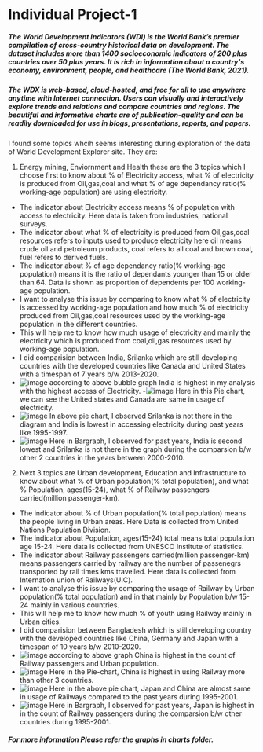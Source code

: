 # Individual Project-1

##### The World Development Indicators (WDI) is the World Bank’s premier compilation of cross-country historical data on development. The dataset includes more than 1400 socioeconomic indicators of 200 plus countries over 50 plus years. It is rich in information about a country's economy, environment, people, and healthcare (The World Bank, 2021).

##### The WDX is web-based, cloud-hosted, and free for all to use anywhere anytime with Internet connection. Users can visually and interactively explore trends and relations and compare countries and regions. The beautiful and informative charts are of publication-quality and can be readily downloaded for use in blogs, presentations, reports, and papers.

I found some topics whcih seems interesting during exploration of the data of World Development Explorer site. They are:

1. Energy mining, Enviornment and Health these are the 3 topics which I choose first to know about % of Electricity access, what % of electricity is produced from Oil,gas,coal and what % of age dependancy ratio(% working-age population) are using electricity. 
- The indicator about Electricity access means % of population with access to electricity. Here data is taken from industries, national surveys.
- The indicator about what % of electricity is produced from Oil,gas,coal resources refers to inputs used to produce electricity here oil means crude oil and petroleum products, coal refers to all coal and brown coal, fuel refers to derived fuels.
- The indicator about % of age dependancy ratio(% working-age population) means it is the ratio of dependants younger than 15 or older than 64. Data is shown as proportion of dependents per 100 working-age population.
- I want to analyse this issue by comparing to know what % of electricity is accessed by working-age population and how much % of electricity produced from Oil,gas,coal resources used by the working-age population in the different countries.
- This will help me to know how much usage of electricity and mainly the electricity which is produced from coal,oil,gas resources used by working-age population.
- I did comparision between India, Srilanka which are still developing countries with the developed countries like Canada and United States with a timespan of 7 years b/w 2013-2020.
- ![image](https://user-images.githubusercontent.com/71124557/112786899-48881680-9025-11eb-9d8b-3e75561df493.png)
according to above bubble graph India is highest in my analysis with the highest access of Electricity.
-![image](https://user-images.githubusercontent.com/71124557/112857234-a7c64500-907e-11eb-9e91-d03448b92b31.png)
Here in this Pie chart, we can see the United states and Canada are same in usage of electricity.
- ![image](https://user-images.githubusercontent.com/71124557/112857452-dd6b2e00-907e-11eb-8ae8-b120392d5942.png)
In above pie chart, I observed Srilanka is not there in the diagram and India is lowest in accessing electricity during past years like 1995-1997.
- ![image](https://user-images.githubusercontent.com/71124557/112787006-8b49ee80-9025-11eb-8475-ece5d3d72e87.png)
Here in Bargraph, I observed for past years, India is second lowest and Srilanka is not there in the graph during the comparsion b/w other 2 countries in the years between 2000-2010.


2. Next 3 topics are Urban development, Education and Infrastructure to know about what % of Urban population(% total population), and what % Population, ages(15-24), what % of Railway passengers carried(million passenger-km). 
- The indicator about % of Urban population(% total population) means the people living in Urban areas. Here Data is collected from United Nations Population Division.
- The indicator about Population, ages(15-24) total means total population age 15-24. Here data is collected from UNESCO Institute of statistics.
- The indicator about Railway passengers carried(million passenger-km) means passengers carried by railway are the number of passenegrs transported by rail times kms travelled. Here data is collected from Internation union of Railways(UIC).
- I want to analyse this issue by comparing the usage of Railway by Urban population(% total population) and in that mainly by Population b/w 15-24 mainly in various countries.
- This will help me to know how much % of youth using Railway mainly in Urban cities.
- I did comparision between Bangladesh which is still developing country with the developed countries like China, Germany and Japan with a timespan of 10 years b/w 2010-2020.
- ![image](https://user-images.githubusercontent.com/71124557/112853138-8fecc200-907a-11eb-8c86-c1778c7863f7.png)
according to above graph China is highest in the count of Railway passengers and Urban population.
- ![image](https://user-images.githubusercontent.com/71124557/112860060-77cc7100-9081-11eb-8076-54800c9854ea.png)
Here in the Pie-chart, China is highest in using Railway more than other 3 countries.
- ![image](https://user-images.githubusercontent.com/71124557/112860286-aea28700-9081-11eb-855c-95e007824ff0.png)
Here in the above pie chart, Japan and China are almost same in usage of Railways compared to the  past years during 1995-2001.
- ![image](https://user-images.githubusercontent.com/71124557/112853251-aa26a000-907a-11eb-8ac2-05d33624797a.png)
Here in Bargraph, I observed for past years, Japan is highest in in the count of Railway passengers during the comparsion b/w other countries during 1995-2001.


##### For more information Please refer the graphs in charts folder.
